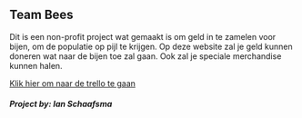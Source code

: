 



## Team Bees

Dit is een non-profit project wat gemaakt is om geld in te zamelen voor bijen, om de populatie op pijl te krijgen.
Op deze website zal je geld kunnen doneren wat naar de bijen toe zal gaan. Ook zal je speciale merchandise kunnen halen.

[Klik hier om naar de trello te gaan](https://trello.com/b/WYOn5wHh/bo-make-it-rain)



##### Project by: Ian Schaafsma